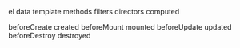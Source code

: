 el
data
template
methods
filters
directors
computed

beforeCreate
created
beforeMount
mounted
beforeUpdate
updated
beforeDestroy
destroyed
